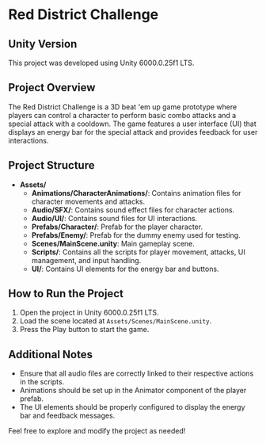 # Red District Challenge

## Unity Version
This project was developed using Unity 6000.0.25f1 LTS.

## Project Overview
The Red District Challenge is a 3D beat 'em up game prototype where players can control a character to perform basic combo attacks and a special attack with a cooldown. The game features a user interface (UI) that displays an energy bar for the special attack and provides feedback for user interactions.

## Project Structure
- **Assets/**
  - **Animations/CharacterAnimations/**: Contains animation files for character movements and attacks.
  - **Audio/SFX/**: Contains sound effect files for character actions.
  - **Audio/UI/**: Contains sound files for UI interactions.
  - **Prefabs/Character/**: Prefab for the player character.
  - **Prefabs/Enemy/**: Prefab for the dummy enemy used for testing.
  - **Scenes/MainScene.unity**: Main gameplay scene.
  - **Scripts/**: Contains all the scripts for player movement, attacks, UI management, and input handling.
  - **UI/**: Contains UI elements for the energy bar and buttons.

## How to Run the Project
1. Open the project in Unity 6000.0.25f1 LTS.
2. Load the scene located at `Assets/Scenes/MainScene.unity`.
3. Press the Play button to start the game.

## Additional Notes
- Ensure that all audio files are correctly linked to their respective actions in the scripts.
- Animations should be set up in the Animator component of the player prefab.
- The UI elements should be properly configured to display the energy bar and feedback messages.

Feel free to explore and modify the project as needed!